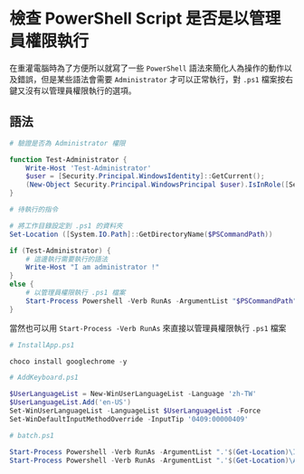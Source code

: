 # 檢查 PowerShell Script 是否是以管理員權限執行

在重灌電腦時為了方便所以就寫了一些 `PowerShell` 語法來簡化人為操作的動作以及錯誤，但是某些語法會需要 `Administrator` 才可以正常執行，對 `.ps1` 檔案按右鍵又沒有以管理員權限執行的選項。

## 語法

```powershell
# 驗證是否為 Administrator 權限

function Test-Administrator {
    Write-Host 'Test-Administrator'
    $user = [Security.Principal.WindowsIdentity]::GetCurrent();
    (New-Object Security.Principal.WindowsPrincipal $user).IsInRole([Security.Principal.WindowsBuiltinRole]::Administrator)
}

```

```powershell
# 待執行的指令

# 將工作目錄設定到 .ps1 的資料夾
Set-Location ([System.IO.Path]::GetDirectoryName($PSCommandPath))

if (Test-Administrator) {
    # 這邊執行需要執行的語法
    Write-Host "I am administrator !"
}
else {
    # 以管理員權限執行 .ps1 檔案
    Start-Process Powershell -Verb RunAs -ArgumentList "$PSCommandPath"
}

```

當然也可以用 `Start-Process -Verb RunAs` 來直接以管理員權限執行 `.ps1` 檔案

```powershell
# InstallApp.ps1

choco install googlechrome -y

```

```powershell
# AddKeyboard.ps1

$UserLanguageList = New-WinUserLanguageList -Language 'zh-TW'
$UserLanguageList.Add('en-US')
Set-WinUserLanguageList -LanguageList $UserLanguageList -Force
Set-WinDefaultInputMethodOverride -InputTip '0409:00000409'

```

```powershell
# batch.ps1

Start-Process Powershell -Verb RunAs -ArgumentList ".'$(Get-Location)\InstallApp.ps1'"
Start-Process Powershell -Verb RunAs -ArgumentList ".'$(Get-Location)\AddKeyboard.ps1'"

```
